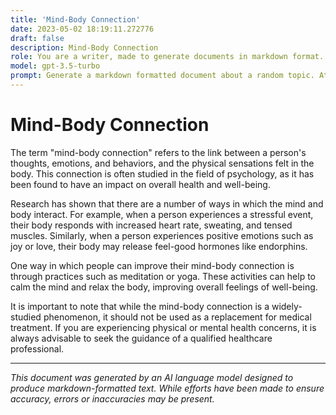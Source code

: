 ```yaml
---
title: 'Mind-Body Connection'
date: 2023-05-02 18:19:11.272776
draft: false
description: Mind-Body Connection
role: You are a writer, made to generate documents in markdown format. It is very important that all of the documents you generate are in valid markdown format.
model: gpt-3.5-turbo
prompt: Generate a markdown formatted document about a random topic. At the bottom, include a disclaimer explaining that the document was generated by you. The first line of the document should be the title. Make sure that the entire document is in proper markdown format, using a mix of various tags to make the document visually appealing.
---
```


# Mind-Body Connection

The term "mind-body connection" refers to the link between a person's thoughts, emotions, and behaviors, and the physical sensations felt in the body. This connection is often studied in the field of psychology, as it has been found to have an impact on overall health and well-being.

Research has shown that there are a number of ways in which the mind and body interact. For example, when a person experiences a stressful event, their body responds with increased heart rate, sweating, and tensed muscles. Similarly, when a person experiences positive emotions such as joy or love, their body may release feel-good hormones like endorphins.

One way in which people can improve their mind-body connection is through practices such as meditation or yoga. These activities can help to calm the mind and relax the body, improving overall feelings of well-being.

It is important to note that while the mind-body connection is a widely-studied phenomenon, it should not be used as a replacement for medical treatment. If you are experiencing physical or mental health concerns, it is always advisable to seek the guidance of a qualified healthcare professional.

---

*This document was generated by an AI language model designed to produce markdown-formatted text. While efforts have been made to ensure accuracy, errors or inaccuracies may be present.*